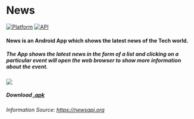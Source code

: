 # News 
[![Platform](https://img.shields.io/badge/platform-android-blue.svg)](http://developer.android.com/index.html)
[![API](https://img.shields.io/badge/API-19%2B-blue.svg?style=flat)](https://android-arsenal.com/api?level=19)
#### News is an Android App which shows the latest news of the Tech world.
##### The App shows the latest news in the form of a list and clicking on a particular event will open the web browser to show more information about the event.

![](https://raw.githubusercontent.com/rob729/images/master/news_src.png?token=Ad5e5SRSkuiVt9SsLKKvFrgCkn7lGwmCks5blr78wA%3D%3D)
##### Download[ .apk](https://drive.google.com/open?id=11rKtPZasWRInsvwodf8euOpFMl4wcIQ7)
###### Information Source: https://newsapi.org
